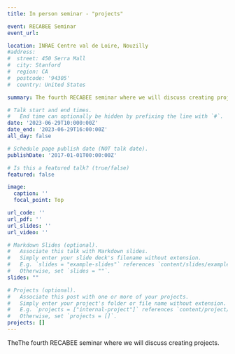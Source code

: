 ```yaml
---
title: In person seminar - "projects"

event: RECABEE Seminar
event_url: 

location: INRAE Centre val de Loire, Nouzilly
#address:
#  street: 450 Serra Mall
#  city: Stanford
#  region: CA
#  postcode: '94305'
#  country: United States

summary: The fourth RECABEE seminar where we will discuss creating projects.

# Talk start and end times.
#   End time can optionally be hidden by prefixing the line with `#`.
date: '2023-06-29T10:000:00Z'
date_end: '2023-06-29T16:00:00Z'
all_day: false

# Schedule page publish date (NOT talk date).
publishDate: '2017-01-01T00:00:00Z'

# Is this a featured talk? (true/false)
featured: false

image:
  caption: ''
  focal_point: Top

url_code: ''
url_pdf: ''
url_slides: ''
url_video: ''

# Markdown Slides (optional).
#   Associate this talk with Markdown slides.
#   Simply enter your slide deck's filename without extension.
#   E.g. `slides = "example-slides"` references `content/slides/example-slides.md`.
#   Otherwise, set `slides = ""`.
slides: ""

# Projects (optional).
#   Associate this post with one or more of your projects.
#   Simply enter your project's folder or file name without extension.
#   E.g. `projects = ["internal-project"]` references `content/project/deep-learning/index.md`.
#   Otherwise, set `projects = []`.
projects: []
---
```


TheThe fourth RECABEE seminar where we will discuss creating projects.